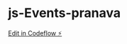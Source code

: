 # js-Events-pranava

[Edit in Codeflow ⚡️](https://stackblitz.com/~/github.com/pranavaselva/js-Events-pranava)